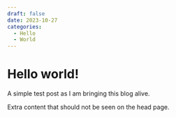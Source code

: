 ```yaml
---
draft: false
date: 2023-10-27
categories:
  - Hello
  - World
---
```


# Hello world!

A simple test post as I am bringing this blog alive.

<!-- more -->

Extra content that should not be seen on the head page.